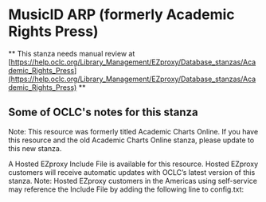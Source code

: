 # MusicID ARP (formerly Academic Rights Press)
** This stanza needs manual review at [https://help.oclc.org/Library_Management/EZproxy/Database_stanzas/Academic_Rights_Press](https://help.oclc.org/Library_Management/EZproxy/Database_stanzas/Academic_Rights_Press) **

## Some of OCLC's notes for this stanza

Note: This resource was formerly titled Academic Charts Online. If you have this resource and the old Academic Charts Online stanza, please update to this new stanza.

A Hosted EZproxy Include File is available for this resource. Hosted EZproxy customers will receive automatic updates with OCLC&rsquo;s latest version of this stanza. Note: Hosted EZproxy customers in the Americas using self-service may reference the Include File by adding the following line to config.txt:

&nbsp;
